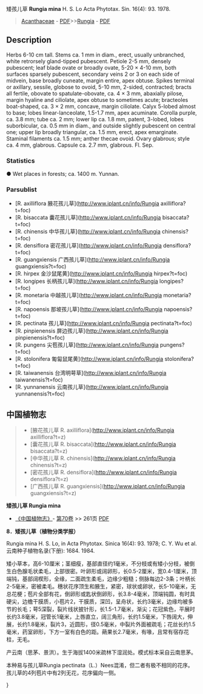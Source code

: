 矮孩儿草 **Rungia mina** H. S. Lo Acta Phytotax. Sin. 16(4): 93. 1978.

> [Acanthaceae](Acanthaceae-爵床科.md) - [PDF](http://www.iplant.cn/foc/pdf/Acanthaceae.pdf)>>[Rungia](http://www.iplant.cn/info/Rungia?t=foc) - [PDF](http://www.iplant.cn/foc/pdf/Rungia.pdf)

## Description

Herbs 6-10 cm tall. Stems ca. 1 mm in diam., erect, usually unbranched, white retrorsely gland-tipped pubescent. Petiole 2-5 mm, densely pubescent; leaf blade ovate or broadly ovate, 5-20 × 4-10 mm, both surfaces sparsely pubescent, secondary veins 2 or 3 on each side of midvein, base broadly cuneate, margin entire, apex obtuse. Spikes terminal or axillary, sessile, globose to ovoid, 5-10 mm, 2-sided, contracted; bracts all fertile, obovate to spatulate-obovate, ca. 4 × 3 mm, abaxially pilose, margin hyaline and ciliolate, apex obtuse to sometimes acute; bracteoles boat-shaped, ca. 3 × 2 mm, concave, margin ciliolate. Calyx 5-lobed almost to base; lobes linear-lanceolate, 1.5-1.7 mm, apex acuminate. Corolla purple, ca. 3.8 mm; tube ca. 2 mm; lower lip ca. 1.8 mm, patent, 3-lobed, lobes suborbicular, ca. 0.5 mm in diam., and outside slightly pubescent on central one; upper lip broadly triangular, ca. 1.5 mm, erect, apex emarginate. Staminal filaments ca. 1.5 mm; anther thecae ovoid. Ovary glabrous; style ca. 4 mm, glabrous. Capsule ca. 2.7 mm, glabrous. Fl. Sep.

### Statistics
● Wet places in forests; ca. 1400 m. Yunnan.



### Parsublist

* [R.  axilliflora  腋花孩儿草](http://www.iplant.cn/info/Rungia axilliflora?t=foc)
* [R.  bisaccata  囊花孩儿草](http://www.iplant.cn/info/Rungia bisaccata?t=foc)
* [R.  chinensis  中华孩儿草](http://www.iplant.cn/info/Rungia chinensis?t=foc)
* [R.  densiflora  密花孩儿草](http://www.iplant.cn/info/Rungia densiflora?t=foc)
* [R.  guangxiensis  广西孩儿草](http://www.iplant.cn/info/Rungia guangxiensis?t=foc)
* [R.  hirpex  金沙鼠尾黄](http://www.iplant.cn/info/Rungia hirpex?t=foc)
* [R.  longipes  长柄孩儿草](http://www.iplant.cn/info/Rungia longipes?t=foc)
* [R.  monetaria  中越孩儿草](http://www.iplant.cn/info/Rungia monetaria?t=foc)
* [R.  napoensis  那坡孩儿草](http://www.iplant.cn/info/Rungia napoensis?t=foc)
* [R.  pectinata  孩儿草](http://www.iplant.cn/info/Rungia pectinata?t=foc)
* [R.  pinpienensis  屏边孩儿草](http://www.iplant.cn/info/Rungia pinpienensis?t=foc)
* [R.  pungens  尖苞孩儿草](http://www.iplant.cn/info/Rungia pungens?t=foc)
* [R.  stolonifera  匍匐鼠尾黄](http://www.iplant.cn/info/Rungia stolonifera?t=foc)
* [R.  taiwanensis  台湾明萼草](http://www.iplant.cn/info/Rungia taiwanensis?t=foc)
* [R.  yunnanensis  云南孩儿草](http://www.iplant.cn/info/Rungia yunnanensis?t=foc)


## 中国植物志

> * [腋花孩儿草  R.  axilliflora](http://www.iplant.cn/info/Rungia axilliflora?t=z)
> * [囊花孩儿草  R.  bisaccata](http://www.iplant.cn/info/Rungia bisaccata?t=z)
> * [中华孩儿草  R.  chinensis](http://www.iplant.cn/info/Rungia chinensis?t=z)
> * [密花孩儿草  R.  densiflora](http://www.iplant.cn/info/Rungia densiflora?t=z)
> * [广西孩儿草  R.  guangxiensis](http://www.iplant.cn/info/Rungia guangxiensis?t=z)


**矮孩儿草 Rungia mina**

* [《中国植物志》](http://www.iplant.cn/frps)- [第70卷](http://www.iplant.cn/frps/vol/70) >> 261页 [PDF](http://www.iplant.cn/frps/pdf/70/261a.PDF)


**8．矮孩儿草（植物分类学报）**

Rungia mina H. S. Lo, in Acta Phytotax. Sinica 16(4): 93. 1978; C. Y. Wu et al.云南种子植物名录(下册): 1684. 1984.

矮小草本，高6-10厘米；茎细瘦，基部直径约1毫米，不分枝或有矮小分枝，被倒生白色腺毛状柔毛，上部很密。叶卵形或阔卵形，长0.5-2厘米，宽0.4-1厘米，顶端钝，基部阔楔形，全缘，二面疏生柔毛，边缘少粗糙；侧脉每边2-3条；叶柄长2-5毫米，密被柔毛。穗状花序顶生和腋生，紧密，球状或卵状，长5-10毫米，无总花梗；苞片全部有花，倒卵形或匙状倒卵形，长3.8-4毫米，顶端钝圆，有时具硬尖，边檐干膜质，小苞片2，干膜质，深凹，呈舟状，长约3毫米，边缘均被多节的长毛；萼5深裂，裂片线状披针形，长1.5-1.7毫米，渐尖；花冠紫色，平展时长约3.8毫米，冠管长1毫米，上唇直立，阔三角形，长约1.5毫米，下唇阔大，伸展，长约1.8毫米，裂片3，近圆形，径0.5毫米，中裂片外面被疏毛；花丝长约1.5毫米，药室卵形，下方一室有白色的距。蒴果长2.7毫米，有喙，且常有宿存花柱，无毛。

产云南（思茅、景洪）。生于海拔1400米疏林下湿润处。模式标本采自云南思茅。

本种易与孩儿草Rungia pectinata（L.）Nees混淆，但二者有极不相同的花序。孩儿草的4列苞片中有2列无花，花序偏向一侧。



}